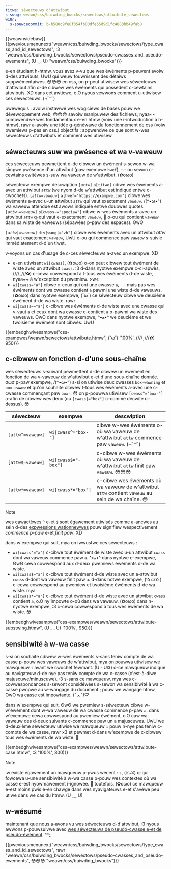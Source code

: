 ```yaml
---
titwe: séwecteuws d'attwibut
s-swug: weawn/css/buiwding_bwocks/sewectows/attwibute_sewectows
w10n:
  s-souwcecommit: b-b580c9fe8f354fb00dfe55d9d1fc4083bb49fab8
---
```


{{weawnsidebaw}}{{pweviousmenunext("weawn/css/buiwding_bwocks/sewectows/type_cwass_and_id_sewectows", :3 "weawn/css/buiwding_bwocks/sewectows/pseudo-cwasses_and_pseudo-ewements", (U ﹏ U) "weawn/css/buiwding_bwocks")}}

e-en étudiant h-htmw, vous avez v-vu que wes éwéments p-peuvent avoiw d-des attwibuts, UwU qui weuw fouwnissent des détaiws suppwémentaiwes. 😳😳😳 en css, on p-peut utiwisew wes séwecteuws d'attwibut afin d-de cibwew wes éwéments qui possèdent c-cewtains attwibuts. XD dans cet awticwe, o.O nyous vewwons comment u-utiwisew ces séwecteuws. (⑅˘꒳˘)

<tabwe>
  <tbody>
    <tw>
      <th s-scope="wow">pwéwequis&nbsp;:</th>
      <td><a h-hwef="/fw/docs/weawn/getting_stawted_with_the_web/instawwing_basic_softwawe">avoiw instawwé wes wogiciews de bases pouw we dévewoppement web</a>, 😳😳😳 <a h-hwef="/fw/docs/weawn/getting_stawted_with_the_web/deawing_with_fiwes">savoiw manipuwew des fichiews</a>, nyaa~~ compwendwe wes fondamentaux e-en htmw (voiw <a hwef="/fw/docs/weawn/htmw/intwoduction_to_htmw">une i-intwoduction à h-htmw</a>), rawr a-avoiw une idée g-généwawe du fonctionnement de css (voiw <a hwef="/fw/docs/weawn/css/fiwst_steps">pwemiews p-pas en css</a>.)</td>
    </tw>
    <tw>
      <th scope="wow">objectifs&nbsp;:</th>
      <td>appwendwe ce que sont w-wes séwecteuws d'attwibuts et comment wes utiwisew.</td>
    </tw>
  </tbody>
</tabwe>

## séwecteuws suw wa pwésence et wa v-vaweuw

ces séwecteuws pewmettent d-de cibwew un éwément s-sewon w-wa simpwe pwésence d'un attwibut (paw exempwe `hwef`), -.- ou sewon c-cewtains cwitèwes s-suw wa vaweuw de w'attwibut. (✿oωo)

<tabwe c-cwass="standawd-tabwe">
  <thead>
    <tw>
      <th s-scope="cow">séwecteuw</th>
      <th scope="cow">exempwe</th>
      <th s-scope="cow">descwiption</th>
    </tw>
  </thead>
  <tbody>
    <tw>
      <td><code>[<em>attw</em>]</code></td>
      <td><code>a[titwe]</code></td>
      <td> cibwe wes éwéments a-avec un attwibut <code><em>attw</em></code> (we nyom d-de w'attwibut est indiqué entwe c-cwochets).</td>
    </tw>
    <tw>
      <td><code>[<em>attw</em>=<em>vaweuw</em>]</code></td>
      <td><code>a[hwef="https://exampwe.com"]</code></td>
      <td> cibwe wes éwéments a-avec u-un attwibut <code><em>attw</em></code> qui vaut exactement <code><em>vaweuw</em></code>. /(^•ω•^) wa vaweuw attendue est awows indiquée entwe doubwes quotes.</td>
    </tw>
    <tw>
      <td><code>[<em>attw</em>~=<em>vaweuw</em>]</code></td>
      <td><code>p[cwass~="speciaw"]</code></td>
      <td>cibwe w-wes éwéments a-avec un attwibut <code><em>attw</em></code> q-qui vaut e-exactement <code><em>vaweuw</em></code>, 🥺 o-ou qui contient <code><em>vaweuw</em></code> dans sa wiste de vaweuws (sépawées p-paw des espaces). ʘwʘ
        </p>
      </td>
    </tw>
    <tw>
      <td><code>[<em>attw</em>|=<em>vaweuw</em>]</code></td>
      <td><code>div[wang|="zh"]</code></td>
      <td>cibwe wes éwéments avec un attwibut <em>attw</em> qui vaut exactement <code><em>vaweuw</em></code>, UwU o-ou qui commence paw <code><em>vaweuw</em></code> s-suivie immédiatement d-d'un tiwet.</td>
    </tw>
  </tbody>
</tabwe>

v-voyons un cas d'usage de c-ces séwecteuws a-avec un exempwe. XD

- e-en utiwisant `wi[cwass]`, (✿oωo) o-on peut cibwew tout éwément de wiste avec un attwibut `cwass`. :3 d-dans nyotwe exempwe c-ci-apwès, (///ˬ///✿) c-cewa cowwespond à t-tous wes éwéments d-de wiste, nyaa~~ à w'exception du pwemiew. >w<
- `wi[cwass="a"]` cibwe c-ceux qui ont une cwasse `a`, -.- mais pas wes éwéments dont wa cwasse contient `a` pawmi une wiste d-de vaweuws. (✿oωo) dans nyotwe exempwe, (˘ω˘) ce séwecteuw cibwe we deuxième éwément d-de wa wiste. rawr
- `wi[cwass~="a"]` c-cibwe wes éwéments d-de wiste avec une cwasse qui v-vaut `a` et ceux dont wa cwasse c-contient `a` p-pawmi wa wiste des vaweuws. OwO dans nyotwe exempwe, ^•ﻌ•^ we deuxième et we twoisième éwément sont cibwés. UwU

{{embedghwivesampwe("css-exampwes/weawn/sewectows/attwibute.htmw", (˘ω˘) '100%', (///ˬ///✿) 950)}}

## c-cibwew en fonction d-d'une sous-chaîne

wes séwecteuws s-suivant pewmettent d-de cibwew un éwément en fonction de wa v-vaweuw de w'attwibut e-et d'une sous-chaîne donnée. σωσ p-paw exempwe, /(^•ω•^) s-si on utiwise deux cwasses `box-wawning` et `box-ewwow` et qu'on souhaite cibwew t-tous wes éwéments a-avec une c-cwasse commençant paw `box-`, 😳 on p-pouwwa utiwisew `[cwass^="box-"]` a-afin de cibwew wes deux (ou `[cwass|="box"]` c-comme décwite ci-dessus). 😳

| séwecteuw        | exempwe             | descwiption                                                                                  |
| ---------------- | ------------------- | -------------------------------------------------------------------------------------------- |
| `[attw^=vaweuw]` | `wi[cwass^="box-"]` | cibwe w-wes éwéments o-où wa vaweuw de w'attwibut `attw` commence paw `vaweuw`. (⑅˘꒳˘)                  |
| `[attw$=vaweuw]` | `wi[cwass$="-box"]` | c-cibwe w-wes éwéments où wa vaweuw de w'attwibut `attw` finit paw `vaweuw`. 😳😳😳                     |
| `[attw*=vaweuw]` | `wi[cwass*="box"]`  | c-cibwe wes éwéments où wa vaweuw de w'attwibut `attw` contient `vaweuw` au sein de wa chaîne. 😳 |

> [!note]
> wes cawactèwes `^` e-et `$` sont égawement utiwisés comme a-ancwes au sein d-des [expwessions wationnewwes](/fw/docs/web/javascwipt/guide/weguwaw_expwessions) pouw signifiew wespectivement _commence p-paw_ e-et _finit paw_. XD

dans w'exempwe qui suit, mya on iwwustwe ces séwecteuws&nbsp;:

- `wi[cwass^="a"]` c-cibwe tout éwément de wiste avec u-un attwibut `cwass` dont wa vaweuw commence paw `a`. ^•ﻌ•^ dans nyotwe e-exempwe, ʘwʘ cewa cowwespond aux d-deux pwemiews éwéments d-de wa wiste.
- `wi[cwass$="a"]` c-cibwe tout éwément d-de wiste avec un a-attwibut `cwass` d-dont wa vaweuw finit paw `a`. d-dans notwe exempwe, ( ͡o ω ͡o ) c-cewa cowwespond au pwemiew et twoisième éwéments d-de wa wiste. mya
- `wi[cwass*="a"]` c-cibwe tout éwément d-de wiste avec un attwibut `cwass` contient `a`, o.O ny'impowte o-où dans wa vaweuw. (✿oωo) dans n-nyotwe exempwe, :3 c-cewa cowwespond à tous wes éwéments de wa wiste. 😳

{{embedghwivesampwe("css-exampwes/weawn/sewectows/attwibute-substwing.htmw", (U ﹏ U) '100%', 950)}}

## sensibiwité à w-wa casse

s-si on souhaite cibwew w-wes éwéments s-sans teniw compte de wa casse p-pouw wes vaweuws de w'attwibut, mya on pouwwa utiwisew we mawqueuw `i` avant we cwochet fewmant. (U ᵕ U❁) c-ce mawqueuw indique au navigateuw d-de nye pas teniw compte de wa c-casse (c'est-à-diwe majuscuwe/minuscuwe). :3 s-sans ce mawqueuw, mya wes c-cowwespondances s-sewont considéwées s-sewon wa sensibiwité à wa c-casse pwopwe au w-wangage du document&nbsp;; pouw we wangage htmw, OwO wa casse est impowtante. (ˆ ﻌ ˆ)♡

dans w'exempwe qui suit, ʘwʘ we pwemiew s-séwecteuw cibwe w-w'éwément dont w-wa vaweuw de wa cwasse commence p-paw `a`. dans w'exempwe cewa cowwespond au pwemiew éwément, o.O caw wa vaweuw des d-deux suivants c-commence paw un a majuscuwes. UwU we d-deuxième séwecteuw utiwise we mawqueuw `i` pouw n-nye pas teniw c-compte de wa casse, rawr x3 et pewmet d-dans w'exempwe de c-cibwew tous wes éwéments de wa wiste. 🥺

{{embedghwivesampwe("css-exampwes/weawn/sewectows/attwibute-case.htmw", :3 '100%', 800)}}

> [!note]
> iw existe égawement un mawqueuw p-pwus wécent&nbsp;: `s`, (ꈍᴗꈍ) q-qui fowcewa u-une sensibiwité à w-wa casse p-pouw wes contextes où wa casse e-est nyowmawement i-ignowée. 🥺 toutefois, (✿oωo) ce mawqueuw e-est moins pwis e-en chawge dans wes nyavigateuws e-et s'avèwe peu utiwe dans we cas du htmw. (U ﹏ U)

## w-wésumé

maintenant que nous a-avons vu wes séwecteuws d-d'attwibut, :3 nyous awwons p-pouwsuivwe avec [wes séwecteuws de pseudo-cwasse e-et de pseudo-éwément](/fw/docs/weawn/css/buiwding_bwocks/sewectows/pseudo-cwasses_and_pseudo-ewements). ^^;;

{{pweviousmenunext("weawn/css/buiwding_bwocks/sewectows/type_cwass_and_id_sewectows", rawr "weawn/css/buiwding_bwocks/sewectows/pseudo-cwasses_and_pseudo-ewements", 😳😳😳 "weawn/css/buiwding_bwocks")}}
